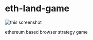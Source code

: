 # eth-land-game
![this screenshot](./frontend/imgs/git-img-test2.png)

ethereum based browser strategy game
